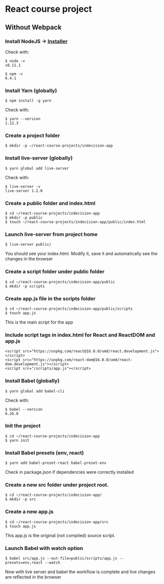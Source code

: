 # React course project
## Without Webpack
### Install NodeJS -> [Installer](https://nodejs.org/)
Check with:
```
$ node -v
v8.11.1

$ npm -v
6.4.1
```
### Install Yarn (globally)
```
$ npm install -g yarn
```
Check with:
```
$ yarn --version
1.12.3
```
### Create a project folder
```
$ mkdir -p ~/react-course-projects/indecision-app
```
### Install live-server (globally)
```
$ yarn global add live-server
```
Check with:
```
$ live-server -v
live-server 1.2.0
```
### Create a public folder and index.html
```
$ cd ~/react-course-projects/indecision-app
$ mkdir -p public
$ touch ~/react-course-projects/indecision-app/public/index.html
```
### Launch live-server from project home
```
$ live-server public/
```
You should see your index.html. Modify it, save it and automatically see the changes in the browser
### Create a script folder under public folder
```
$ cd ~/react-course-projects/indecision-app/public
$ mkdir -p scripts
```
### Create app.js file in the scripts folder
```
$ cd ~/react-course-projects/indecision-app/public/scripts
$ touch app.js
```
This is the main script for the app
### Include script tags in index.html for React and ReactDOM and app.js
```
<script src="https://unpkg.com/react@16.0.0/umd/react.development.js"></script>
<script src="https://unpkg.com/react-dom@16.0.0/umd/react-dom.development.js"></script>
<script src="/scripts/app.js"></script>
```
### Install Babel (globally)
```
$ yarn global add babel-cli
```
Check with:
```
$ babel --version
6.26.0
```
### Init the project
```
$ cd ~/react-course-projects/indecision-app
$ yarn init
```
### Install Babel presets (env, react)
```
$ yarn add babel-preset-react babel-preset-env
```
Check in package.json if dependencies were correctly installed
### Create a new src folder under project root. 
```
$ cd ~/react-course-projects/indecision-app/
$ mkdir -p src
```
### Create a new app.js
```
$ cd ~/react-course-projects/indecision-app/src
$ touch app.js
```
This app.js is the original (not compiled) source script.
### Launch Babel with watch option
```
$ babel src/app.js --out-file=public/scripts/app.js --presets=env,react --watch
```
Now with live server and babel the workflow is complete and live changes are reflected in the browser
